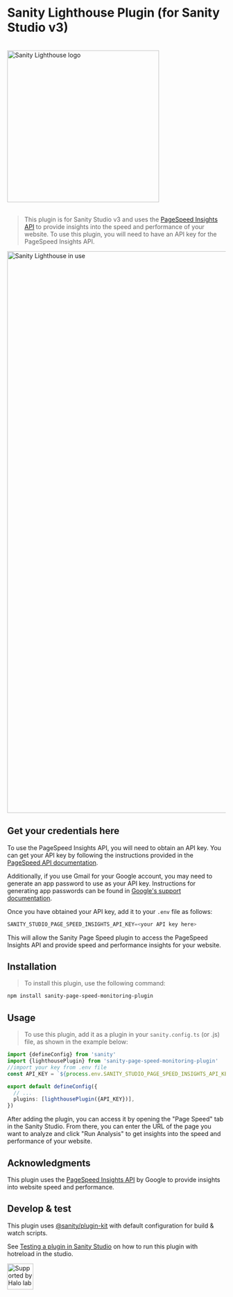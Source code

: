 # Sanity Lighthouse Plugin (for Sanity Studio v3)

<br />
<img width="350" alt="Sanity Lighthouse logo" src="https://github.com/Halo-Lab/sanity-lighthouse-plugin/assets/342951/82ea7822-ac0b-476f-9982-234cb097a5a8">
<br />
<br />

> This plugin is for Sanity Studio v3 and uses the [PageSpeed Insights API](https://developers.google.com/speed/docs/insights/v5/about) to provide insights into the speed and performance of your website. To use this plugin, you will need to have an API key for the PageSpeed Insights API.

<img width="1295" alt="Sanity Lighthouse in use" src="https://github.com/Halo-Lab/sanity-lighthouse-plugin/assets/342951/4fa7137b-0e35-4370-9f5f-68de77cd99bc">

## Get your credentials here

To use the PageSpeed Insights API, you will need to obtain an API key. You can get your API key by following the instructions provided in the [PageSpeed API documentation](https://developers.google.com/speed/docs/insights/v5/get-started#APIKey).

Additionally, if you use Gmail for your Google account, you may need to generate an app password to use as your API key. Instructions for generating app passwords can be found in [Google's support documentation](https://support.google.com/accounts/answer/185833).

Once you have obtained your API key, add it to your `.env` file as follows:

```javascript
SANITY_STUDIO_PAGE_SPEED_INSIGHTS_API_KEY=<your API key here>
```

This will allow the Sanity Page Speed plugin to access the PageSpeed Insights API and provide speed and performance insights for your website.

## Installation

> To install this plugin, use the following command:

```sh
npm install sanity-page-speed-monitoring-plugin
```

## Usage

> To use this plugin, add it as a plugin in your `sanity.config.ts` (or .js) file, as shown in the example below:

```ts
import {defineConfig} from 'sanity'
import {lighthousePlugin} from 'sanity-page-speed-monitoring-plugin'
//import your key from .env file
const API_KEY = `${process.env.SANITY_STUDIO_PAGE_SPEED_INSIGHTS_API_KEY}`

export default defineConfig({
  // ...
  plugins: [lighthousePlugin({API_KEY})],
})
```

After adding the plugin, you can access it by opening the "Page Speed" tab in the Sanity Studio. From there, you can enter the URL of the page you want to analyze and click "Run Analysis" to get insights into the speed and performance of your website.

## Acknowledgments

This plugin uses the [PageSpeed Insights API](https://developers.google.com/speed/docs/insights/v5/about) by Google to provide insights into website speed and performance.

## Develop & test

This plugin uses [@sanity/plugin-kit](https://github.com/sanity-io/plugin-kit)
with default configuration for build & watch scripts.

See [Testing a plugin in Sanity Studio](https://github.com/sanity-io/plugin-kit#testing-a-plugin-in-sanity-studio)
on how to run this plugin with hotreload in the studio.

<a href="https://www.halo-lab.com/?utm_source=github">
  <img
    src="https://dgestran.sirv.com/Images/supported-by-halolab.png"
    alt="Supported by Halo lab"
    height="60"
  >
</a>
